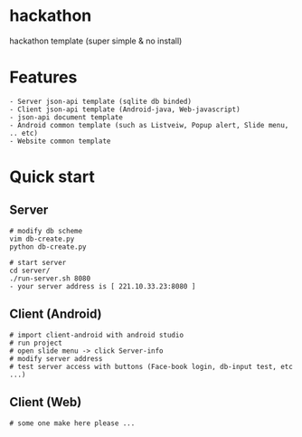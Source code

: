 # hackathon
hackathon template (super simple & no install)

# Features

    - Server json-api template (sqlite db binded)
    - Client json-api template (Android-java, Web-javascript)
    - json-api document template
    - Android common template (such as Listveiw, Popup alert, Slide menu, .. etc)
    - Website common template 
    
# Quick start

## Server
    
    # modify db scheme
    vim db-create.py
    python db-create.py
    
    # start server
    cd server/
    ./run-server.sh 8080
    - your server address is [ 221.10.33.23:8080 ]
    
## Client (Android)
    
    # import client-android with android studio
    # run project
    # open slide menu -> click Server-info
    # modify server address 
    # test server access with buttons (Face-book login, db-input test, etc ...)
    
## Client (Web)

    # some one make here please ...
    
    
